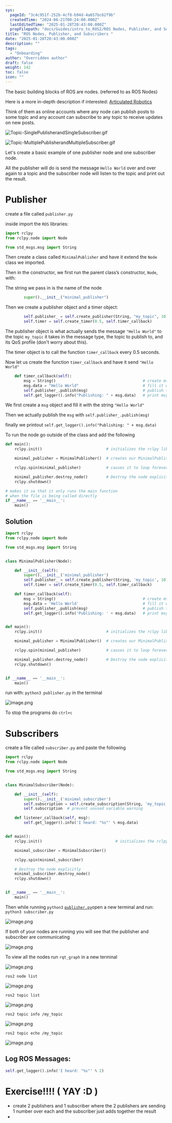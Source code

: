 ```yaml
---
sys:
  pageId: "3c4c951f-252b-4cf8-b94d-4a657bc62f9b"
  createdTime: "2024-08-21T00:24:00.000Z"
  lastEditedTime: "2025-01-28T20:43:00.000Z"
  propFilepath: "docs/Guides/intro_to_ROS2/ROS Nodes, Publisher, and Subscribers .md"
title: "ROS Nodes, Publisher, and Subscribers "
date: "2025-01-28T20:43:00.000Z"
description: ""
tags:
  - "Onboarding"
author: "Overridden author"
draft: false
weight: 142
toc: false
icon: ""
---
```


The basic building blocks of ROS are nodes. (referred to as ROS Nodes)

Here is a more in-depth description if interested: [Articulated Robotics](https://articulatedrobotics.xyz/tutorials/ready-for-ros/ros-overview#2-nodes)

Think of them as online accounts where any node can publish posts to some topic and any account can subscribe to any topic to receive updates on new posts.

![Topic-SinglePublisherandSingleSubscriber.gif](https://docs.ros.org/en/humble/_images/Topic-SinglePublisherandSingleSubscriber.gif)

![Topic-MultiplePublisherandMultipleSubscriber.gif](https://docs.ros.org/en/humble/_images/Topic-MultiplePublisherandMultipleSubscriber.gif)

Let's create a basic example of one publisher node and one subscriber node.

All the publisher will do is send the message `Hello World` over and over again to a topic and the subscriber node will listen to the topic and print out the result.

# Publisher

create a file called `publisher.py` 

inside import the `ROS` libraries:

```python
import rclpy
from rclpy.node import Node

from std_msgs.msg import String
```

Then create a class called `MinimalPublisher` and have it extend the `Node` class we imported.

Then in the constructor, we first run the parent class’s constructor, `Node`, with:

The string we pass in is the name of the node

```python
        super().__init__("minimal_publisher")
```

Then we create a publisher object and a timer object:

```python
        self.publisher_ = self.create_publisher(String, "my_topic", 10)
        self.timer = self.create_timer(0.5, self.timer_callback)
```

The publisher object is what actually sends the message `"Hello World"` to the topic `my_topic` it takes in the message type, the topic to publish to, and its QoS profile (don't worry about this).

The timer object is to call the function `timer_callback` every 0.5 seconds.

Now let us create the function `timer_callback` and have it send `"Hello World"`

```python
    def timer_callback(self):
        msg = String()                                      # create msg object
        msg.data = "Hello World"                            # fill it with data
        self.publisher_.publish(msg)                        # publish the message
        self.get_logger().info("Publishing: " + msg.data)   # print msg
```

We first create a `msg` object and fill it with the string `"Hello World"`

Then we actually publish the `msg` with `self.publisher_.publish(msg)`

finally we printout `self.get_logger().info("Publishing: " + msg.data)`

To run the node go outside of the class and add the following

```python
def main():
    rclpy.init()                            # initializes the rclpy library

    minimal_publisher = MinimalPublisher()  # creates our MinimalPublisher object

    rclpy.spin(minimal_publisher)           # causes it to loop forever

    minimal_publisher.destroy_node()        # Destroy the node explicitly
    rclpy.shutdown()

# makes it so that it only runs the main function
# when the file is being called directly
if __name__ == '__main__': 
    main()
```

## Solution

```python
import rclpy
from rclpy.node import Node

from std_msgs.msg import String


class MinimalPublisher(Node):

    def __init__(self):
        super().__init__('minimal_publisher')
        self.publisher_ = self.create_publisher(String, 'my_topic', 10)
        self.timer = self.create_timer(0.5, self.timer_callback)

    def timer_callback(self):
        msg = String()                                      # create msg object
        msg.data = 'Hello World'                            # fill it with data
        self.publisher_.publish(msg)                        # publish the message
        self.get_logger().info('Publishing: ' + msg.data)   # print msg


def main():
    rclpy.init()                            # initializes the rclpy library

    minimal_publisher = MinimalPublisher()  # creates our MinimalPublisher object

    rclpy.spin(minimal_publisher)           # causes it to loop forever

    minimal_publisher.destroy_node()        # Destroy the node explicitly
    rclpy.shutdown()


if __name__ == '__main__':
    main()
```

run with: `python3 publisher.py` in the terminal

![image.png](https://prod-files-secure.s3.us-west-2.amazonaws.com/d518164a-d88e-44d1-a4ee-3adb3bd8bce0/9214accb-ad5b-44f1-a31c-b3167c59138b/image.png?X-Amz-Algorithm=AWS4-HMAC-SHA256&X-Amz-Content-Sha256=UNSIGNED-PAYLOAD&X-Amz-Credential=ASIAZI2LB466QYWLDZW3%2F20250207%2Fus-west-2%2Fs3%2Faws4_request&X-Amz-Date=20250207T200842Z&X-Amz-Expires=3600&X-Amz-Security-Token=IQoJb3JpZ2luX2VjEGMaCXVzLXdlc3QtMiJGMEQCIEBh7ST88nTLCx3VTfQFav8G9hzw7XbOculbFRqXlKthAiBT8fHrSACaYIadMXrkBtmUKB%2FO8cWrr9P33E4mlmLi5ir%2FAwh8EAAaDDYzNzQyMzE4MzgwNSIMMihAjLg8zQkP1UpAKtwD4SmjNrEQmhj8%2BoLUIlQKau9QM8cB%2Bi9ZHyqA%2BFu2jbotGPmuZwcIQwALki6UHMBbTOLkocSNuzgFmQ0WXES%2FJtZSAynLod6o6OU92Am9mhKvL%2BnJH2SCO1xNlWCcT4y2NvM0ueK96l8cdllNcCaHTm1I9hNZZJhkFkXY4%2FJ5SCGOCrnCWHAYzmJzd6E1KV5w574CUahvZ4tmXaxxMSTuNFl%2Brqk1ipU5ZI0yvRYA7db0d%2F7mCofO2rVHKUW5VsXmkm3bvg%2Bt7lwiNuKej9bBWHj%2B3Ri9nmSlaQLeyU66Dp7WKSIWzM38Zx%2FOl%2F3hSIZEmKZG6SOgOtBDyLbkTBM9W%2FnrFefkehKTday2UxJIKyKJzigy7k1PdkxHg1l3U7MOECwiM0w8xWYa7vNmto48MmX92Sbcs1uOt4nTH4Ik27kpv5eFnlVAjCAapq%2B0YSzW5bi2LKATPjU0WXZ9%2B7EN7JF64M76tLn0m5XjwIZKDOgbH2f%2BMa3PT4nUmX39eMGtA29jDBvjtnEP2OjjSw0DBuk87O2MYTKbTsGunFjzxXpRVt%2BQBGFBqxasTJcqZVcdWHJZGt0Hdd%2FgFf8vkxx517xIK2URVHzdHjbMeevVR0%2BaasmlQCcxlooOuTEwpbeZvQY6pgHvDo4XmJfr%2FnMk3zQW9%2FckdihuZ3%2FaPMqekuja%2FoTMSagEfTMwT%2Fa62tNMwu9zwLUR%2Fp84IJy7EYrGf1bQpBo5ShMqVmwEfOizaGGh22ZskQPpZS0NCYo3HXIfWo%2Fpulu7ZSu7cyHlBjyDc3wJm7kMXwKOvpUvQqKJtgFaHVOeLNlJZ1QkifNNKbdSqYSCLBJfpAvcU69oqy6TzkcdoEiV8VFaiGju&X-Amz-Signature=35aa6597a176b3c0995734799ae91a5b1df473cdcf966f2ed0dff70bc56794ae&X-Amz-SignedHeaders=host&x-id=GetObject)

To stop the programs do `ctrl+c`

# Subscribers

create a file called `subscriber.py` and paste the following

```python
import rclpy
from rclpy.node import Node

from std_msgs.msg import String


class MinimalSubscriber(Node):

    def __init__(self):
        super().__init__('minimal_subscriber')
        self.subscription = self.create_subscription(String, 'my_topic', self.listener_callback, 10)
        self.subscription  # prevent unused variable warning

    def listener_callback(self, msg):
        self.get_logger().info('I heard: "%s"' % msg.data)


def main():
    rclpy.init()                                # initializes the rclpy library

    minimal_subscriber = MinimalSubscriber()

    rclpy.spin(minimal_subscriber)

    # Destroy the node explicitly
    minimal_subscriber.destroy_node()
    rclpy.shutdown()


if __name__ == '__main__':
    main()
```

Then while running `python3` [`publisher.py`](http://publisher.py/)open a new terminal and run: `python3 subscriber.py` 

![image.png](https://prod-files-secure.s3.us-west-2.amazonaws.com/d518164a-d88e-44d1-a4ee-3adb3bd8bce0/611fccf2-c738-4dbd-94e9-98f209092866/image.png?X-Amz-Algorithm=AWS4-HMAC-SHA256&X-Amz-Content-Sha256=UNSIGNED-PAYLOAD&X-Amz-Credential=ASIAZI2LB466QYWLDZW3%2F20250207%2Fus-west-2%2Fs3%2Faws4_request&X-Amz-Date=20250207T200842Z&X-Amz-Expires=3600&X-Amz-Security-Token=IQoJb3JpZ2luX2VjEGMaCXVzLXdlc3QtMiJGMEQCIEBh7ST88nTLCx3VTfQFav8G9hzw7XbOculbFRqXlKthAiBT8fHrSACaYIadMXrkBtmUKB%2FO8cWrr9P33E4mlmLi5ir%2FAwh8EAAaDDYzNzQyMzE4MzgwNSIMMihAjLg8zQkP1UpAKtwD4SmjNrEQmhj8%2BoLUIlQKau9QM8cB%2Bi9ZHyqA%2BFu2jbotGPmuZwcIQwALki6UHMBbTOLkocSNuzgFmQ0WXES%2FJtZSAynLod6o6OU92Am9mhKvL%2BnJH2SCO1xNlWCcT4y2NvM0ueK96l8cdllNcCaHTm1I9hNZZJhkFkXY4%2FJ5SCGOCrnCWHAYzmJzd6E1KV5w574CUahvZ4tmXaxxMSTuNFl%2Brqk1ipU5ZI0yvRYA7db0d%2F7mCofO2rVHKUW5VsXmkm3bvg%2Bt7lwiNuKej9bBWHj%2B3Ri9nmSlaQLeyU66Dp7WKSIWzM38Zx%2FOl%2F3hSIZEmKZG6SOgOtBDyLbkTBM9W%2FnrFefkehKTday2UxJIKyKJzigy7k1PdkxHg1l3U7MOECwiM0w8xWYa7vNmto48MmX92Sbcs1uOt4nTH4Ik27kpv5eFnlVAjCAapq%2B0YSzW5bi2LKATPjU0WXZ9%2B7EN7JF64M76tLn0m5XjwIZKDOgbH2f%2BMa3PT4nUmX39eMGtA29jDBvjtnEP2OjjSw0DBuk87O2MYTKbTsGunFjzxXpRVt%2BQBGFBqxasTJcqZVcdWHJZGt0Hdd%2FgFf8vkxx517xIK2URVHzdHjbMeevVR0%2BaasmlQCcxlooOuTEwpbeZvQY6pgHvDo4XmJfr%2FnMk3zQW9%2FckdihuZ3%2FaPMqekuja%2FoTMSagEfTMwT%2Fa62tNMwu9zwLUR%2Fp84IJy7EYrGf1bQpBo5ShMqVmwEfOizaGGh22ZskQPpZS0NCYo3HXIfWo%2Fpulu7ZSu7cyHlBjyDc3wJm7kMXwKOvpUvQqKJtgFaHVOeLNlJZ1QkifNNKbdSqYSCLBJfpAvcU69oqy6TzkcdoEiV8VFaiGju&X-Amz-Signature=16be9e93516ff1b1ab0842a26c9eb4e834d16741e81494cb7c6d266933c40d41&X-Amz-SignedHeaders=host&x-id=GetObject)

If both of your nodes are running you will see that the publisher and subscriber are communicating

![image.png](https://prod-files-secure.s3.us-west-2.amazonaws.com/d518164a-d88e-44d1-a4ee-3adb3bd8bce0/eea428b5-1cf0-43bb-a30b-81cbaf6c5c78/image.png?X-Amz-Algorithm=AWS4-HMAC-SHA256&X-Amz-Content-Sha256=UNSIGNED-PAYLOAD&X-Amz-Credential=ASIAZI2LB466QYWLDZW3%2F20250207%2Fus-west-2%2Fs3%2Faws4_request&X-Amz-Date=20250207T200842Z&X-Amz-Expires=3600&X-Amz-Security-Token=IQoJb3JpZ2luX2VjEGMaCXVzLXdlc3QtMiJGMEQCIEBh7ST88nTLCx3VTfQFav8G9hzw7XbOculbFRqXlKthAiBT8fHrSACaYIadMXrkBtmUKB%2FO8cWrr9P33E4mlmLi5ir%2FAwh8EAAaDDYzNzQyMzE4MzgwNSIMMihAjLg8zQkP1UpAKtwD4SmjNrEQmhj8%2BoLUIlQKau9QM8cB%2Bi9ZHyqA%2BFu2jbotGPmuZwcIQwALki6UHMBbTOLkocSNuzgFmQ0WXES%2FJtZSAynLod6o6OU92Am9mhKvL%2BnJH2SCO1xNlWCcT4y2NvM0ueK96l8cdllNcCaHTm1I9hNZZJhkFkXY4%2FJ5SCGOCrnCWHAYzmJzd6E1KV5w574CUahvZ4tmXaxxMSTuNFl%2Brqk1ipU5ZI0yvRYA7db0d%2F7mCofO2rVHKUW5VsXmkm3bvg%2Bt7lwiNuKej9bBWHj%2B3Ri9nmSlaQLeyU66Dp7WKSIWzM38Zx%2FOl%2F3hSIZEmKZG6SOgOtBDyLbkTBM9W%2FnrFefkehKTday2UxJIKyKJzigy7k1PdkxHg1l3U7MOECwiM0w8xWYa7vNmto48MmX92Sbcs1uOt4nTH4Ik27kpv5eFnlVAjCAapq%2B0YSzW5bi2LKATPjU0WXZ9%2B7EN7JF64M76tLn0m5XjwIZKDOgbH2f%2BMa3PT4nUmX39eMGtA29jDBvjtnEP2OjjSw0DBuk87O2MYTKbTsGunFjzxXpRVt%2BQBGFBqxasTJcqZVcdWHJZGt0Hdd%2FgFf8vkxx517xIK2URVHzdHjbMeevVR0%2BaasmlQCcxlooOuTEwpbeZvQY6pgHvDo4XmJfr%2FnMk3zQW9%2FckdihuZ3%2FaPMqekuja%2FoTMSagEfTMwT%2Fa62tNMwu9zwLUR%2Fp84IJy7EYrGf1bQpBo5ShMqVmwEfOizaGGh22ZskQPpZS0NCYo3HXIfWo%2Fpulu7ZSu7cyHlBjyDc3wJm7kMXwKOvpUvQqKJtgFaHVOeLNlJZ1QkifNNKbdSqYSCLBJfpAvcU69oqy6TzkcdoEiV8VFaiGju&X-Amz-Signature=5406daccc4b6e48da8174de9e53c79de543bbc52031c5513a327e387e382b631&X-Amz-SignedHeaders=host&x-id=GetObject)

To view all the nodes run `rqt_graph` in a new terminal

![image.png](https://prod-files-secure.s3.us-west-2.amazonaws.com/d518164a-d88e-44d1-a4ee-3adb3bd8bce0/1d98e964-4318-4d62-b5c4-8c8f78368598/image.png?X-Amz-Algorithm=AWS4-HMAC-SHA256&X-Amz-Content-Sha256=UNSIGNED-PAYLOAD&X-Amz-Credential=ASIAZI2LB466QYWLDZW3%2F20250207%2Fus-west-2%2Fs3%2Faws4_request&X-Amz-Date=20250207T200842Z&X-Amz-Expires=3600&X-Amz-Security-Token=IQoJb3JpZ2luX2VjEGMaCXVzLXdlc3QtMiJGMEQCIEBh7ST88nTLCx3VTfQFav8G9hzw7XbOculbFRqXlKthAiBT8fHrSACaYIadMXrkBtmUKB%2FO8cWrr9P33E4mlmLi5ir%2FAwh8EAAaDDYzNzQyMzE4MzgwNSIMMihAjLg8zQkP1UpAKtwD4SmjNrEQmhj8%2BoLUIlQKau9QM8cB%2Bi9ZHyqA%2BFu2jbotGPmuZwcIQwALki6UHMBbTOLkocSNuzgFmQ0WXES%2FJtZSAynLod6o6OU92Am9mhKvL%2BnJH2SCO1xNlWCcT4y2NvM0ueK96l8cdllNcCaHTm1I9hNZZJhkFkXY4%2FJ5SCGOCrnCWHAYzmJzd6E1KV5w574CUahvZ4tmXaxxMSTuNFl%2Brqk1ipU5ZI0yvRYA7db0d%2F7mCofO2rVHKUW5VsXmkm3bvg%2Bt7lwiNuKej9bBWHj%2B3Ri9nmSlaQLeyU66Dp7WKSIWzM38Zx%2FOl%2F3hSIZEmKZG6SOgOtBDyLbkTBM9W%2FnrFefkehKTday2UxJIKyKJzigy7k1PdkxHg1l3U7MOECwiM0w8xWYa7vNmto48MmX92Sbcs1uOt4nTH4Ik27kpv5eFnlVAjCAapq%2B0YSzW5bi2LKATPjU0WXZ9%2B7EN7JF64M76tLn0m5XjwIZKDOgbH2f%2BMa3PT4nUmX39eMGtA29jDBvjtnEP2OjjSw0DBuk87O2MYTKbTsGunFjzxXpRVt%2BQBGFBqxasTJcqZVcdWHJZGt0Hdd%2FgFf8vkxx517xIK2URVHzdHjbMeevVR0%2BaasmlQCcxlooOuTEwpbeZvQY6pgHvDo4XmJfr%2FnMk3zQW9%2FckdihuZ3%2FaPMqekuja%2FoTMSagEfTMwT%2Fa62tNMwu9zwLUR%2Fp84IJy7EYrGf1bQpBo5ShMqVmwEfOizaGGh22ZskQPpZS0NCYo3HXIfWo%2Fpulu7ZSu7cyHlBjyDc3wJm7kMXwKOvpUvQqKJtgFaHVOeLNlJZ1QkifNNKbdSqYSCLBJfpAvcU69oqy6TzkcdoEiV8VFaiGju&X-Amz-Signature=fbf5e6daa77b854ba48fc27d070a224bec16e8d724e8a49327c434c9a668eeb5&X-Amz-SignedHeaders=host&x-id=GetObject)

`ros2 node list`

![image.png](https://prod-files-secure.s3.us-west-2.amazonaws.com/d518164a-d88e-44d1-a4ee-3adb3bd8bce0/680ac8cf-e6d9-4164-9ece-5b9a6fccffee/image.png?X-Amz-Algorithm=AWS4-HMAC-SHA256&X-Amz-Content-Sha256=UNSIGNED-PAYLOAD&X-Amz-Credential=ASIAZI2LB466QYWLDZW3%2F20250207%2Fus-west-2%2Fs3%2Faws4_request&X-Amz-Date=20250207T200842Z&X-Amz-Expires=3600&X-Amz-Security-Token=IQoJb3JpZ2luX2VjEGMaCXVzLXdlc3QtMiJGMEQCIEBh7ST88nTLCx3VTfQFav8G9hzw7XbOculbFRqXlKthAiBT8fHrSACaYIadMXrkBtmUKB%2FO8cWrr9P33E4mlmLi5ir%2FAwh8EAAaDDYzNzQyMzE4MzgwNSIMMihAjLg8zQkP1UpAKtwD4SmjNrEQmhj8%2BoLUIlQKau9QM8cB%2Bi9ZHyqA%2BFu2jbotGPmuZwcIQwALki6UHMBbTOLkocSNuzgFmQ0WXES%2FJtZSAynLod6o6OU92Am9mhKvL%2BnJH2SCO1xNlWCcT4y2NvM0ueK96l8cdllNcCaHTm1I9hNZZJhkFkXY4%2FJ5SCGOCrnCWHAYzmJzd6E1KV5w574CUahvZ4tmXaxxMSTuNFl%2Brqk1ipU5ZI0yvRYA7db0d%2F7mCofO2rVHKUW5VsXmkm3bvg%2Bt7lwiNuKej9bBWHj%2B3Ri9nmSlaQLeyU66Dp7WKSIWzM38Zx%2FOl%2F3hSIZEmKZG6SOgOtBDyLbkTBM9W%2FnrFefkehKTday2UxJIKyKJzigy7k1PdkxHg1l3U7MOECwiM0w8xWYa7vNmto48MmX92Sbcs1uOt4nTH4Ik27kpv5eFnlVAjCAapq%2B0YSzW5bi2LKATPjU0WXZ9%2B7EN7JF64M76tLn0m5XjwIZKDOgbH2f%2BMa3PT4nUmX39eMGtA29jDBvjtnEP2OjjSw0DBuk87O2MYTKbTsGunFjzxXpRVt%2BQBGFBqxasTJcqZVcdWHJZGt0Hdd%2FgFf8vkxx517xIK2URVHzdHjbMeevVR0%2BaasmlQCcxlooOuTEwpbeZvQY6pgHvDo4XmJfr%2FnMk3zQW9%2FckdihuZ3%2FaPMqekuja%2FoTMSagEfTMwT%2Fa62tNMwu9zwLUR%2Fp84IJy7EYrGf1bQpBo5ShMqVmwEfOizaGGh22ZskQPpZS0NCYo3HXIfWo%2Fpulu7ZSu7cyHlBjyDc3wJm7kMXwKOvpUvQqKJtgFaHVOeLNlJZ1QkifNNKbdSqYSCLBJfpAvcU69oqy6TzkcdoEiV8VFaiGju&X-Amz-Signature=4db1f0ee997c4c6852712bdf8d3c945e041d21cd6e8fd04e7f515f278a907757&X-Amz-SignedHeaders=host&x-id=GetObject)

`ros2 topic list`

![image.png](https://prod-files-secure.s3.us-west-2.amazonaws.com/d518164a-d88e-44d1-a4ee-3adb3bd8bce0/eee2ebe1-27ef-4a4a-96fb-2ca54126fb29/image.png?X-Amz-Algorithm=AWS4-HMAC-SHA256&X-Amz-Content-Sha256=UNSIGNED-PAYLOAD&X-Amz-Credential=ASIAZI2LB466QYWLDZW3%2F20250207%2Fus-west-2%2Fs3%2Faws4_request&X-Amz-Date=20250207T200842Z&X-Amz-Expires=3600&X-Amz-Security-Token=IQoJb3JpZ2luX2VjEGMaCXVzLXdlc3QtMiJGMEQCIEBh7ST88nTLCx3VTfQFav8G9hzw7XbOculbFRqXlKthAiBT8fHrSACaYIadMXrkBtmUKB%2FO8cWrr9P33E4mlmLi5ir%2FAwh8EAAaDDYzNzQyMzE4MzgwNSIMMihAjLg8zQkP1UpAKtwD4SmjNrEQmhj8%2BoLUIlQKau9QM8cB%2Bi9ZHyqA%2BFu2jbotGPmuZwcIQwALki6UHMBbTOLkocSNuzgFmQ0WXES%2FJtZSAynLod6o6OU92Am9mhKvL%2BnJH2SCO1xNlWCcT4y2NvM0ueK96l8cdllNcCaHTm1I9hNZZJhkFkXY4%2FJ5SCGOCrnCWHAYzmJzd6E1KV5w574CUahvZ4tmXaxxMSTuNFl%2Brqk1ipU5ZI0yvRYA7db0d%2F7mCofO2rVHKUW5VsXmkm3bvg%2Bt7lwiNuKej9bBWHj%2B3Ri9nmSlaQLeyU66Dp7WKSIWzM38Zx%2FOl%2F3hSIZEmKZG6SOgOtBDyLbkTBM9W%2FnrFefkehKTday2UxJIKyKJzigy7k1PdkxHg1l3U7MOECwiM0w8xWYa7vNmto48MmX92Sbcs1uOt4nTH4Ik27kpv5eFnlVAjCAapq%2B0YSzW5bi2LKATPjU0WXZ9%2B7EN7JF64M76tLn0m5XjwIZKDOgbH2f%2BMa3PT4nUmX39eMGtA29jDBvjtnEP2OjjSw0DBuk87O2MYTKbTsGunFjzxXpRVt%2BQBGFBqxasTJcqZVcdWHJZGt0Hdd%2FgFf8vkxx517xIK2URVHzdHjbMeevVR0%2BaasmlQCcxlooOuTEwpbeZvQY6pgHvDo4XmJfr%2FnMk3zQW9%2FckdihuZ3%2FaPMqekuja%2FoTMSagEfTMwT%2Fa62tNMwu9zwLUR%2Fp84IJy7EYrGf1bQpBo5ShMqVmwEfOizaGGh22ZskQPpZS0NCYo3HXIfWo%2Fpulu7ZSu7cyHlBjyDc3wJm7kMXwKOvpUvQqKJtgFaHVOeLNlJZ1QkifNNKbdSqYSCLBJfpAvcU69oqy6TzkcdoEiV8VFaiGju&X-Amz-Signature=2a417da9150e630d719cde4e0fac8667324316cfe8ef6858cbf64096ca00d01d&X-Amz-SignedHeaders=host&x-id=GetObject)

`ros2 topic info /my_topic`

![image.png](https://prod-files-secure.s3.us-west-2.amazonaws.com/d518164a-d88e-44d1-a4ee-3adb3bd8bce0/6288ef12-cb9e-406f-b9eb-65feed3a9011/image.png?X-Amz-Algorithm=AWS4-HMAC-SHA256&X-Amz-Content-Sha256=UNSIGNED-PAYLOAD&X-Amz-Credential=ASIAZI2LB466QYWLDZW3%2F20250207%2Fus-west-2%2Fs3%2Faws4_request&X-Amz-Date=20250207T200842Z&X-Amz-Expires=3600&X-Amz-Security-Token=IQoJb3JpZ2luX2VjEGMaCXVzLXdlc3QtMiJGMEQCIEBh7ST88nTLCx3VTfQFav8G9hzw7XbOculbFRqXlKthAiBT8fHrSACaYIadMXrkBtmUKB%2FO8cWrr9P33E4mlmLi5ir%2FAwh8EAAaDDYzNzQyMzE4MzgwNSIMMihAjLg8zQkP1UpAKtwD4SmjNrEQmhj8%2BoLUIlQKau9QM8cB%2Bi9ZHyqA%2BFu2jbotGPmuZwcIQwALki6UHMBbTOLkocSNuzgFmQ0WXES%2FJtZSAynLod6o6OU92Am9mhKvL%2BnJH2SCO1xNlWCcT4y2NvM0ueK96l8cdllNcCaHTm1I9hNZZJhkFkXY4%2FJ5SCGOCrnCWHAYzmJzd6E1KV5w574CUahvZ4tmXaxxMSTuNFl%2Brqk1ipU5ZI0yvRYA7db0d%2F7mCofO2rVHKUW5VsXmkm3bvg%2Bt7lwiNuKej9bBWHj%2B3Ri9nmSlaQLeyU66Dp7WKSIWzM38Zx%2FOl%2F3hSIZEmKZG6SOgOtBDyLbkTBM9W%2FnrFefkehKTday2UxJIKyKJzigy7k1PdkxHg1l3U7MOECwiM0w8xWYa7vNmto48MmX92Sbcs1uOt4nTH4Ik27kpv5eFnlVAjCAapq%2B0YSzW5bi2LKATPjU0WXZ9%2B7EN7JF64M76tLn0m5XjwIZKDOgbH2f%2BMa3PT4nUmX39eMGtA29jDBvjtnEP2OjjSw0DBuk87O2MYTKbTsGunFjzxXpRVt%2BQBGFBqxasTJcqZVcdWHJZGt0Hdd%2FgFf8vkxx517xIK2URVHzdHjbMeevVR0%2BaasmlQCcxlooOuTEwpbeZvQY6pgHvDo4XmJfr%2FnMk3zQW9%2FckdihuZ3%2FaPMqekuja%2FoTMSagEfTMwT%2Fa62tNMwu9zwLUR%2Fp84IJy7EYrGf1bQpBo5ShMqVmwEfOizaGGh22ZskQPpZS0NCYo3HXIfWo%2Fpulu7ZSu7cyHlBjyDc3wJm7kMXwKOvpUvQqKJtgFaHVOeLNlJZ1QkifNNKbdSqYSCLBJfpAvcU69oqy6TzkcdoEiV8VFaiGju&X-Amz-Signature=24ec50af7eef80f7091cf8b05c344aa2121e1925f6e08a0045c47878f5be8ea8&X-Amz-SignedHeaders=host&x-id=GetObject)

`ros2 topic echo /my_topic`

![image.png](https://prod-files-secure.s3.us-west-2.amazonaws.com/d518164a-d88e-44d1-a4ee-3adb3bd8bce0/0a6fcb4d-422d-4a6c-a803-749ef4adf2c6/image.png?X-Amz-Algorithm=AWS4-HMAC-SHA256&X-Amz-Content-Sha256=UNSIGNED-PAYLOAD&X-Amz-Credential=ASIAZI2LB466QYWLDZW3%2F20250207%2Fus-west-2%2Fs3%2Faws4_request&X-Amz-Date=20250207T200842Z&X-Amz-Expires=3600&X-Amz-Security-Token=IQoJb3JpZ2luX2VjEGMaCXVzLXdlc3QtMiJGMEQCIEBh7ST88nTLCx3VTfQFav8G9hzw7XbOculbFRqXlKthAiBT8fHrSACaYIadMXrkBtmUKB%2FO8cWrr9P33E4mlmLi5ir%2FAwh8EAAaDDYzNzQyMzE4MzgwNSIMMihAjLg8zQkP1UpAKtwD4SmjNrEQmhj8%2BoLUIlQKau9QM8cB%2Bi9ZHyqA%2BFu2jbotGPmuZwcIQwALki6UHMBbTOLkocSNuzgFmQ0WXES%2FJtZSAynLod6o6OU92Am9mhKvL%2BnJH2SCO1xNlWCcT4y2NvM0ueK96l8cdllNcCaHTm1I9hNZZJhkFkXY4%2FJ5SCGOCrnCWHAYzmJzd6E1KV5w574CUahvZ4tmXaxxMSTuNFl%2Brqk1ipU5ZI0yvRYA7db0d%2F7mCofO2rVHKUW5VsXmkm3bvg%2Bt7lwiNuKej9bBWHj%2B3Ri9nmSlaQLeyU66Dp7WKSIWzM38Zx%2FOl%2F3hSIZEmKZG6SOgOtBDyLbkTBM9W%2FnrFefkehKTday2UxJIKyKJzigy7k1PdkxHg1l3U7MOECwiM0w8xWYa7vNmto48MmX92Sbcs1uOt4nTH4Ik27kpv5eFnlVAjCAapq%2B0YSzW5bi2LKATPjU0WXZ9%2B7EN7JF64M76tLn0m5XjwIZKDOgbH2f%2BMa3PT4nUmX39eMGtA29jDBvjtnEP2OjjSw0DBuk87O2MYTKbTsGunFjzxXpRVt%2BQBGFBqxasTJcqZVcdWHJZGt0Hdd%2FgFf8vkxx517xIK2URVHzdHjbMeevVR0%2BaasmlQCcxlooOuTEwpbeZvQY6pgHvDo4XmJfr%2FnMk3zQW9%2FckdihuZ3%2FaPMqekuja%2FoTMSagEfTMwT%2Fa62tNMwu9zwLUR%2Fp84IJy7EYrGf1bQpBo5ShMqVmwEfOizaGGh22ZskQPpZS0NCYo3HXIfWo%2Fpulu7ZSu7cyHlBjyDc3wJm7kMXwKOvpUvQqKJtgFaHVOeLNlJZ1QkifNNKbdSqYSCLBJfpAvcU69oqy6TzkcdoEiV8VFaiGju&X-Amz-Signature=59dc06c3e7d391be94dc53df7431fae535b1ac834fa1409627b1ae0146a73b84&X-Amz-SignedHeaders=host&x-id=GetObject)

## Log ROS Messages:

```python
self.get_logger().info('I heard: "%s"' % 2)
```

# Exercise!!!! ( YAY :D )

- create 2 publishers and 1 subscriber where the 2 publishers are sending 1 number over each and the subscriber just adds together the result
- 
